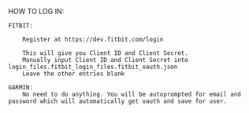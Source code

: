 HOW TO LOG IN:

    FITBIT:

        Register at https://dev.fitbit.com/login

        This will give you Client ID and Client Secret.
        Manually input Client ID and Client Secret into login_files.fitbit_login_files.fitbit_oauth.json
        Leave the other entries blank

    GARMIN:
        No need to do anything. You will be autoprompted for email and password which will automatically get oauth and save for user.
        

    
    

